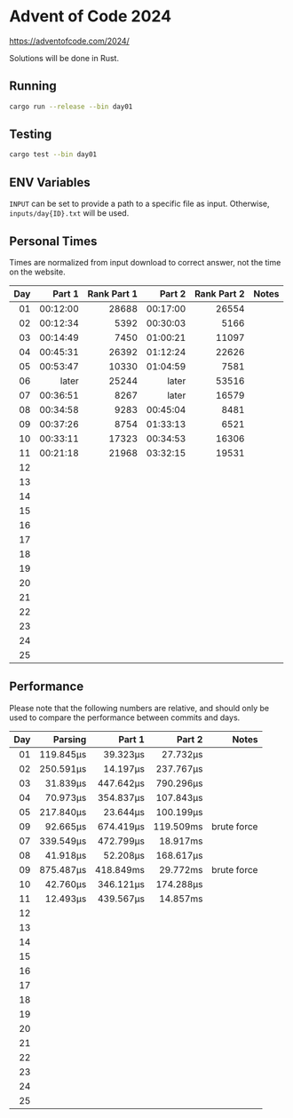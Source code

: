 # Advent of Code 2024

https://adventofcode.com/2024/

Solutions will be done in Rust.

## Running

```bash
cargo run --release --bin day01
```

## Testing

```bash
cargo test --bin day01
```

## ENV Variables

`INPUT` can be set to provide a path to a specific file as input. Otherwise, `inputs/day{ID}.txt` will be used.

## Personal Times

Times are normalized from input download to correct answer, not the time on the website.

|  Day |   Part 1 | Rank Part 1 |   Part 2 | Rank Part 2 | Notes |
| ---: | -------: | ----------: | -------: | ----------: | ----: |
|   01 | 00:12:00 |       28688 | 00:17:00 |       26554 |       |
|   02 | 00:12:34 |        5392 | 00:30:03 |        5166 |       |
|   03 | 00:14:49 |        7450 | 01:00:21 |       11097 |       |
|   04 | 00:45:31 |       26392 | 01:12:24 |       22626 |       |
|   05 | 00:53:47 |       10330 | 01:04:59 |        7581 |       |
|   06 |    later |       25244 |    later |       53516 |       |
|   07 | 00:36:51 |        8267 |    later |       16579 |       |
|   08 | 00:34:58 |        9283 | 00:45:04 |        8481 |       |
|   09 | 00:37:26 |        8754 | 01:33:13 |        6521 |       |
|   10 | 00:33:11 |       17323 | 00:34:53 |       16306 |       |
|   11 | 00:21:18 |       21968 | 03:32:15 |       19531 |       |
|   12 |          |             |          |             |       |
|   13 |          |             |          |             |       |
|   14 |          |             |          |             |       |
|   15 |          |             |          |             |       |
|   16 |          |             |          |             |       |
|   17 |          |             |          |             |       |
|   18 |          |             |          |             |       |
|   19 |          |             |          |             |       |
|   20 |          |             |          |             |       |
|   21 |          |             |          |             |       |
|   22 |          |             |          |             |       |
|   23 |          |             |          |             |       |
|   24 |          |             |          |             |       |
|   25 |          |             |          |             |       |

## Performance

Please note that the following numbers are relative, and should only be used to compare the performance between commits and days.

|  Day |   Parsing |    Part 1 |    Part 2 |       Notes |
| ---: | --------: | --------: | --------: | ----------: |
|   01 | 119.845µs |  39.323µs |  27.732µs |             |
|   02 | 250.591µs |  14.197µs | 237.767µs |             |
|   03 |  31.839µs | 447.642µs | 790.296µs |             |
|   04 |  70.973µs | 354.837µs | 107.843µs |             |
|   05 | 217.840µs |  23.644µs | 100.199µs |             |
|   09 |  92.665µs | 674.419µs | 119.509ms | brute force |
|   07 | 339.549µs | 472.799µs |  18.917ms |             |
|   08 |  41.918µs |  52.208µs | 168.617µs |             |
|   09 | 875.487µs | 418.849ms |  29.772ms | brute force |
|   10 |  42.760µs | 346.121µs | 174.288µs |             |
|   11 |  12.493µs | 439.567µs |  14.857ms |             |
|   12 |           |           |           |             |
|   13 |           |           |           |             |
|   14 |           |           |           |             |
|   15 |           |           |           |             |
|   16 |           |           |           |             |
|   17 |           |           |           |             |
|   18 |           |           |           |             |
|   19 |           |           |           |             |
|   20 |           |           |           |             |
|   21 |           |           |           |             |
|   22 |           |           |           |             |
|   23 |           |           |           |             |
|   24 |           |           |           |             |
|   25 |           |           |           |             |
